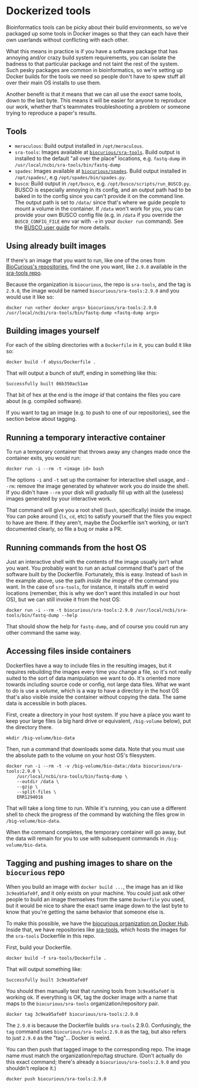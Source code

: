 # Dockerized tools

Bioinformatics tools can be picky about their build environments, so we've packaged up some tools in Docker images so
that they can each have their own userlands without conflicting with each other.

What this means in practice is if you have a software package that has annoying and/or crazy build system requirements,
you can isolate the badness to that particular package and not taint the rest of the system. Such pesky packages are
common in bioinformatics, so we're setting up Docker builds for the tools we need so people don't have to spew stuff all
over their main OS installs to use them.

Another benefit is that it means that we can all use the _exact_ same tools, down to the last byte. This means it will
be easier for anyone to reproduce our work, whether that's teammates troubleshooting a problem or someone trying to
reproduce a paper's results.

## Tools

- `meraculous`: Build output installed in `/opt/meraculous`.
- `sra-tools`: Images available at [`biocurious/sra-tools`](https://hub.docker.com/r/biocurious/sra-tools/tags/). 
Build output is installed to the default "all over the place" locations, e.g. `fastq-dump` in `/usr/local/ncbi/sra-tools/bin/fastq-dump`
- `spades`: Images available at [`biocurious/spades`](https://hub.docker.com/r/biocurious/spades/tags/). Build output
installed in `/opt/spades/`, e.g `/opt/spades/bin/spades.py`.
- `busco`: Build output in `/opt/busco`, e.g. `/opt/busco/scripts/run_BUSCO.py`. BUSCO is especially annoying in its
config, and an output path had to be baked in to the config since you can't provide it on the command line. The output
path is set to `/data/` since that's where we guide people to mount a volume in the container. If `/data` won't work for
you, you can provide your own BUSCO config file (e.g. in `/data` if you override the `BUSCO_CONFIG_FILE` env var with
`-e` in your `docker run` command). See the [BUSCO user
guide](http://gitlab.com/ezlab/busco/raw/master/BUSCO_v3_userguide.pdf) for more details.

## Using already built images

If there's an image that you want to run, like one of the ones from [BioCurious's repositories](https://hub.docker.com/u/biocurious/dashboard/), find the one you want, like `2.9.0` available in the [sra-tools repo](https://hub.docker.com/r/biocurious/sra-tools/tags/).

Because the organization is `biocurious`, the repo is `sra-tools`, and the tag is `2.9.0`, the image would be named `biocurious/sra-tools:2.9.0` and you would use it like so:

```
docker run <other docker args> biocurious/sra-tools:2.9.0 /usr/local/ncbi/sra-tools/bin/fastq-dump <fastq-dump args>
```

## Building images yourself

For each of the sibling directories with a `Dockerfile` in it, you can build it like so:

```
docker build -f abyss/Dockerfile .
```

That will output a bunch of stuff, ending in something like this:

```
Successfully built 06b350ac51ae
```

That bit of hex at the end is the *image id* that contains the files you care about (e.g. compiled software).

If you want to tag an image (e.g. to push to one of our repositories), see the section below about tagging.

## Running a temporary interactive container

To run a temporary container that throws away any changes made once the container exits, you would run:

```
docker run -i --rm -t <image id> bash
```

The options `-i` and `-t` set up the container for interactive shell usage, and `--rm`: remove the image generated by 
whatever work you do inside the shell. If you didn't have `--rm` your disk will gradually fill up with all the (useless)
 images generated by your interactive work.

That command will give you a root shell (`bash`, specifically) inside the image. You can poke around (`ls`, `cd`, etc) 
to satisfy yourself that the files you expect to have are there. If they aren't, maybe the Dockerfile isn't working, 
or isn't documented clearly, so file a bug or make a PR.

## Running commands from the host OS

Just an interactive shell with the contents of the image usually isn't what you want. You probably want to run an actual
command that's part of the software built by the Dockerfile. Fortunately, this is easy. Instead of `bash` in the 
example above, use the path *inside the image* of the command you want. In the case of `sra-tools`, for instance, 
it installs stuff in weird locations (remember, this is why we don't want this installed in our host OS), but we can 
still invoke it from the host OS:

```
docker run -i --rm -t biocurious/sra-tools:2.9.0 /usr/local/ncbi/sra-tools/bin/fastq-dump --help
```

That should show the help for `fastq-dump`, and of course you could run any other command the same way.

##  Accessing files inside containers
Dockerfiles have a way to include files in the resulting images, but it requires rebuilding the images every time you
change a file, so it's not really suited to the sort of data manipulation we want to do. It's oriented more towards
including source code or config, not large data files. What we want to do is use a *volume*, which is a way to have a
directory in the host OS that's also visible inside the container without copying the data. The same data is accessible
in both places.

First, create a directory in your host system. If you have a place you want to keep your large files (a big hard drive
or equivalent, `/big-volume` below), put the directory there.

```
mkdir /big-volume/bio-data
```

Then, run a command that downloads some data. Note that you must use the absolute path to the volume on your host OS's
filesystem.

```
docker run -i --rm -t -v /big-volume/bio-data:/data biocurious/sra-tools:2.9.0 \
    /usr/local/ncbi/sra-tools/bin/fastq-dump \
    --outdir /data \
    --gzip \
    --split-files \
    ERR1294016
```

That will take a long time to run. While it's running, you can use a different shell to check the progress of the
command by watching the files grow in `/big-volume/bio-data`.

When the command completes, the temporary container will go away, but the data will remain for you to use with
subsequent commands in `/big-volume/bio-data`.

## Tagging and pushing images to share on the `biocurious` repo

When you build an image with `docker build ...`, the image has an id like `3c9ea95afe0f`, and it only exists on your
machine. You could just ask other people to build an image themselves from the same `Dockerfile` you used, but it would
be nice to share the exact same image down to the last byte to know that you're getting the same behavior that someone
else is.

To make this possible, we have the [biocurious organization on Docker
Hub](https://hub.docker.com/u/biocurious/dashboard/). Inside that, we have repositories like
[sra-tools](https://hub.docker.com/r/biocurious/sra-tools/), which hosts the images for the `sra-tools` Dockerfile in
this repo.

First, build your Dockerfile.

```
docker build -f sra-tools/Dockerfile .
```

That will output something like:

```
Successfully built 3c9ea95afe0f
```
You should then manually test that running tools from `3c9ea95afe0f` is working ok. If everything is OK, tag the docker
image with a name that maps to the `biocurious/sra-tools` organization/repository pair.

```
docker tag 3c9ea95afe0f biocurious/sra-tools:2.9.0
```

The `2.9.0` is because the Dockerfile builds `sra-tools` 2.9.0. Confusingly, the `tag` command uses
`biocurious/sra-tools:2.9.0` as the tag, but also refers to just `2.9.0` as the "tag"... Docker is weird.

You can then push that tagged image to the corresponding repo. The image name must match the organization/repo/tag
structure. (Don't actually do this exact command; there's already a `biocurious/sra-tools:2.9.0` and you shouldn't
replace it.)

```
docker push biocurious/sra-tools:2.9.0
```
